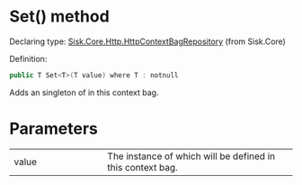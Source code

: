 <!--

Copyrights 2023 Sisk Framework - CypherPotato
Published under MIT license

!!! DO NOT EDIT THIS FILE !!!
This file was generated by a tool in the Sisk package. To edit the information in this documentation,
edit the XML documentation present in the Sisk source code.

-->


# Set() method

Declaring type: [Sisk.Core.Http.HttpContextBagRepository](/read?q=/contents/spec/Sisk.Core.Http.HttpContextBagRepository.md) (from Sisk.Core)


Definition:

```cs
public T Set<T>(T value) where T : notnull
```

Adds an singleton of <typeparamref name="T" /> in this context bag.


# Parameters

<table>
    <tbody>
<tr>
    <td width="33%">value</td>
    <td>The instance of  which will be defined in this context bag.</td>
</tr>
    </tbody>
</table>
